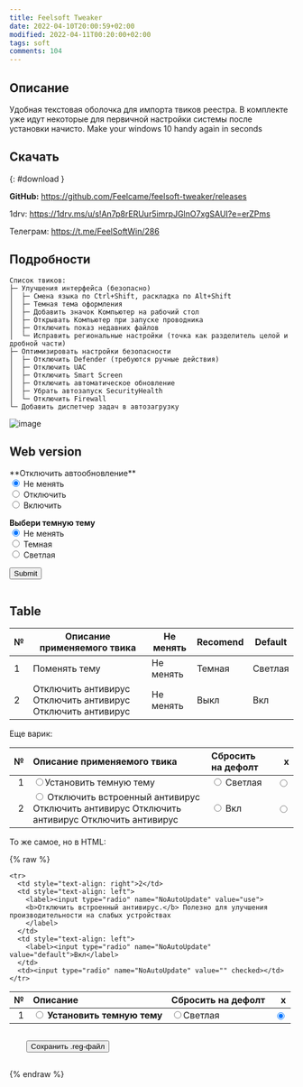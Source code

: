 ```yaml
---
title: Feelsoft Tweaker
date: 2022-04-10T20:00:59+02:00
modified: 2022-04-11T00:20:00+02:00
tags: soft
comments: 104
---
```


## Описание

Удобная текстовая оболочка для импорта твиков реестра. В комплекте уже идут некоторые для первичной настройки системы после установки начисто. Make your windows 10 handy again in seconds

## Скачать
{: #download }

**GitHub:** <https://github.com/Feelcame/feelsoft-tweaker/releases>

1drv: <https://1drv.ms/u/s!An7p8rERUur5imrpJGlnO7xgSAUI?e=erZPms>

Телеграм: <https://t.me/FeelSoftWin/286>

## Подробности

```
Список твиков:
├─ Улучшения интерфейса (безопасно)
│  ├─ Смена языка по Ctrl+Shift, раскладка по Alt+Shift
│  ├─ Темная тема оформления
│  ├─ Добавить значок Компьютер на рабочий стол
│  ├─ Открывать Компьютер при запуске проводника
│  ├─ Отключить показ недавних файлов
│  └─ Исправить региональные настройки (точка как разделитель целой и дробной части)
├─ Оптимизировать настройки безопасности
│  ├─ Отключить Defender (требуются ручные действия)
│  ├─ Отключить UAC
│  ├─ Отключить Smart Screen
│  ├─ Отключить автоматическое обновление 
│  ├─ Убрать автозапуск SecurityHealth
│  └─ Отключить Firewall
└─ Добавить диспетчер задач в автозагрузку
```

![image](https://user-images.githubusercontent.com/17731587/162635263-7a770106-e150-43a7-a91a-84f59c00cea7.png)

## Web version

<form id="tweaks">
**Отключить автообновление**
<br>
<label>
<input type="radio" name="NoAutoUpdate" value="" checked>
Не менять
</label>
<br>
<label>
<input type="radio" name="NoAutoUpdate" value="use">
Отключить
</label>
<br>
<label>
<input type="radio" name="NoAutoUpdate" value="def">
Включить
</label>


**Выбери темную тему**
<br>
<label>
<input type="radio" name="theme" value="" checked>
Не менять
</label>
<br>
<label>
<input type="radio" name="theme" value="dark">
Темная
</label>
<br>
<label>
<input type="radio" name="theme" value="default">
Светлая
</label>


<div>
<button type="submit">Submit</button>
</div>
</form>

<pre id="log"></pre>



<script>
var form = document.querySelector("#tweaks");
var log = document.querySelector("#log");

form.addEventListener(
  "submit",
  function (event) {
    var data = new FormData(form);
    var output = "";
    for (const entry of data) {
      output = entry[0] + "=" + entry[1] + "\r";
    }
    log.innerText = output;
    event.preventDefault();
  },
  false,
);
</script>




## Table


№ | Описание применяемого твика | Не менять | Recomend | Default
--- | --- | --- | --- | ---
1 | Поменять тему | Не менять | Темная | Светлая
2 | Отключить антивирус Отключить антивирус Отключить антивирус | Не менять | Выкл | Вкл

Еще варик:





№ | Описание применяемого твика | Сбросить на дефолт | x
-: | :-- | :- | -:
1 | <label><input type="radio" name="theme" value="">Установить темную тему</label> | <input type="radio" name="theme"> Светлая | <input type="radio" name="theme">
2 | <input type="radio" name="NoAutoUpdate"> Отключить встроенный антивирус Отключить антивирус Отключить антивирус Отключить антивирус |<input type="radio" name="NoAutoUpdate"> Вкл | <input type="radio" name="NoAutoUpdate">


То же самое, но в HTML:





{% raw %}
<form id="tweaks4">
<table>
  <thead>
    <tr>
      <th style="text-align: right">№</th>
      <th style="text-align: left">Описание</th>
      <th style="text-align: left">Сбросить на дефолт</th>
      <th style="text-align: right">x</th>
    </tr>
  </thead>
  <tbody>
    <tr>
      <td style="text-align: right">1</td>
      <td style="text-align: left">
		<label><input type="radio" name="theme" value="use" >
		<b>Установить темную тему</b>
		</label>
	  </td>
      <td style="text-align: left">
		<label><input type="radio" name="theme" value="default">Светлая</label>
	  </td>
      <td><input type="radio" name="theme" value="" checked></td>
    </tr>

    <tr>
      <td style="text-align: right">2</td>
      <td style="text-align: left">
		<label><input type="radio" name="NoAutoUpdate" value="use">
		<b>Отключить встроенный антивирус.</b> Полезно для улучшения производительности на слабых устройствах
		</label>
	  </td>
      <td style="text-align: left">
		<label><input type="radio" name="NoAutoUpdate" value="default">Вкл</label>
	  </td>
      <td><input type="radio" name="NoAutoUpdate" value="" checked></td>
    </tr>
	
  </tbody>
</table>

<div style="margin: 30px;">
<button type="submit" onclick="return false;">Сохранить .reg-файл</button>
</div>
</form>
{% endraw %}